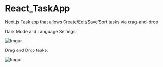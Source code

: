 # React_TaskApp
Next.js Task app that allows Create/Edit/Save/Sort tasks via drag-and-drop


Dark Mode and Language Settings:

![Imgur](https://imgur.com/RcTE5gj)

Drag and Drop tasks: 

![Imgur](https://i.imgur.com/I9lqr61.png)

